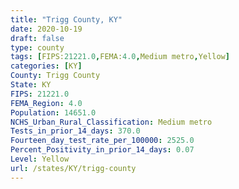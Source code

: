 ```yaml
---
title: "Trigg County, KY"
date: 2020-10-19
draft: false
type: county
tags: [FIPS:21221.0,FEMA:4.0,Medium metro,Yellow]
categories: [KY]
County: Trigg County
State: KY
FIPS: 21221.0
FEMA_Region: 4.0
Population: 14651.0
NCHS_Urban_Rural_Classification: Medium metro
Tests_in_prior_14_days: 370.0
Fourteen_day_test_rate_per_100000: 2525.0
Percent_Positivity_in_prior_14_days: 0.07
Level: Yellow
url: /states/KY/trigg-county
---
```



